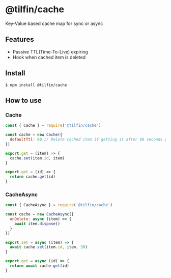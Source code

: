 # @tilfin/cache

Key-Value based cache map for sync or async

## Features

- Passive TTL(Time-To-Live) expiring
- Hook when cached item is deleted

## Install

```
$ npm install @tilfin/cache
```

## How to use

### Cache

```js
const { Cache } = require('@tilfin/cache')

const cache = new Cache({
  defaultTtl: 60 // Delete cached item if getting it after 60 seconds passed
})

export.get = (item) => {
  cache.set(item.id, item)
}

export.get = (id) => {
  return cache.get(id)
}
```

### CacheAsync

```js
const { CacheAsync } = require('@tilfin/cache')

const cache = new CacheAsync({
  onDelete: async (item) => {
    await item.dispose()
  }
})

export.set = async (item) => {
  await cache.set(item.id, item, 30)
}

export.get = async (id) => {
  return await cache.get(id)
}
```
